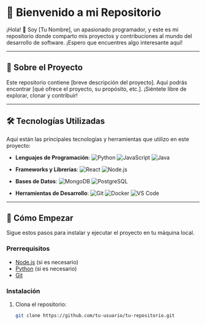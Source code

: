 # 🚀 Bienvenido a mi Repositorio

¡Hola! 👋 Soy [Tu Nombre], un apasionado programador, y este es mi repositorio donde comparto mis proyectos y contribuciones al mundo del desarrollo de software. ¡Espero que encuentres algo interesante aquí!

---

## 📌 Sobre el Proyecto

Este repositorio contiene [breve descripción del proyecto]. Aquí podrás encontrar [qué ofrece el proyecto, su propósito, etc.]. ¡Siéntete libre de explorar, clonar y contribuir!

---

## 🛠 Tecnologías Utilizadas

Aquí están las principales tecnologías y herramientas que utilizo en este proyecto:

- **Lenguajes de Programación**: 
  ![Python](https://img.shields.io/badge/Python-3776AB?style=for-the-badge&logo=python&logoColor=white)
  ![JavaScript](https://img.shields.io/badge/JavaScript-F7DF1E?style=for-the-badge&logo=javascript&logoColor=black)
  ![Java](https://img.shields.io/badge/Java-ED8B00?style=for-the-badge&logo=openjdk&logoColor=white)

- **Frameworks y Librerías**: 
  ![React](https://img.shields.io/badge/React-20232A?style=for-the-badge&logo=react&logoColor=61DAFB)
  ![Node.js](https://img.shields.io/badge/Node.js-339933?style=for-the-badge&logo=nodedotjs&logoColor=white)

- **Bases de Datos**: 
  ![MongoDB](https://img.shields.io/badge/MongoDB-47A248?style=for-the-badge&logo=mongodb&logoColor=white)
  ![PostgreSQL](https://img.shields.io/badge/PostgreSQL-316192?style=for-the-badge&logo=postgresql&logoColor=white)

- **Herramientas de Desarrollo**: 
  ![Git](https://img.shields.io/badge/Git-F05032?style=for-the-badge&logo=git&logoColor=white)
  ![Docker](https://img.shields.io/badge/Docker-2496ED?style=for-the-badge&logo=docker&logoColor=white)
  ![VS Code](https://img.shields.io/badge/VS_Code-007ACC?style=for-the-badge&logo=visual-studio-code&logoColor=white)

---

## 🚀 Cómo Empezar

Sigue estos pasos para instalar y ejecutar el proyecto en tu máquina local.

### Prerrequisitos

- [Node.js](https://nodejs.org/) (si es necesario)
- [Python](https://www.python.org/) (si es necesario)
- [Git](https://git-scm.com/)

### Instalación

1. Clona el repositorio:
   ```bash
   git clone https://github.com/tu-usuario/tu-repositorio.git
